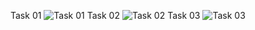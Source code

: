 Task 01
![Task 01](https://i.ibb.co/4K25DDN/Task-01.png)
Task 02
![Task 02](https://i.ibb.co/cFnRSC1/Task.png)
Task 03
![Task 03](https://i.ibb.co/30rSqPp/TASK-2.png)
